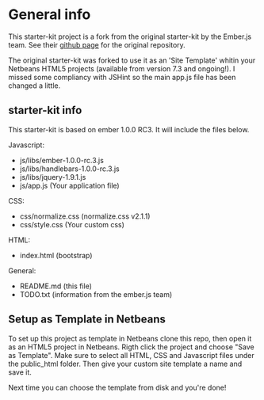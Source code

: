 # General info

This starter-kit project is a fork from the original starter-kit by the Ember.js
team. See their [github page](https://github.com/emberjs/starter-kit) for the
original repository.

The original starter-kit was forked to use it as an 'Site Template' whitin
your Netbeans HTML5 projects (available from version 7.3 and ongoing!). I missed
some compliancy with JSHint so the main app.js file has been changed a little.

## starter-kit info

This starter-kit is based on ember 1.0.0 RC3. It will include the files below.

Javascript:
+ js/libs/ember-1.0.0-rc.3.js
+ js/libs/handlebars-1.0.0-rc.3.js
+ js/libs/jquery-1.9.1.js
+ js/app.js (Your application file)

CSS:
+ css/normalize.css (normalize.css v2.1.1)
+ css/style.css (Your custom css)

HTML:
+ index.html (bootstrap)

General:
+ README.md (this file)
+ TODO.txt (information from the ember.js team)

## Setup as Template in Netbeans

To set up this project as template in Netbeans clone this repo, then open it as
an HTML5 project in Netbeans. Rigth click the project and choose "Save as
Template". Make sure to select all HTML, CSS and Javascript files under the
public_html folder. Then give your custom site template a name and save it.

Next time you can choose the template from disk and you're done!